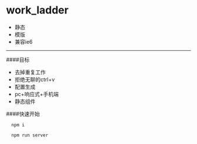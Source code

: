 work_ladder
===

- 静态
- 模版
- 兼容ie6

---
####目标

- 去掉重复工作
- 拒绝无聊的ctrl+v
- 配置生成
- pc+响应式+手机端
- 静态组件

####快速开始

```
  npm i
```

```
  npm run server
```
